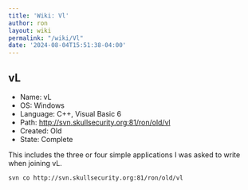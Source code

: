 ```yaml
---
title: 'Wiki: Vl'
author: ron
layout: wiki
permalink: "/wiki/Vl"
date: '2024-08-04T15:51:38-04:00'
---
```


## vL

-   Name: vL
-   OS: Windows
-   Language: C++, Visual Basic 6
-   Path: <http://svn.skullsecurity.org:81/ron/old/vl>
-   Created: Old
-   State: Complete

This includes the three or four simple applications I was asked to write when joining vL.

    svn co http://svn.skullsecurity.org:81/ron/old/vl
